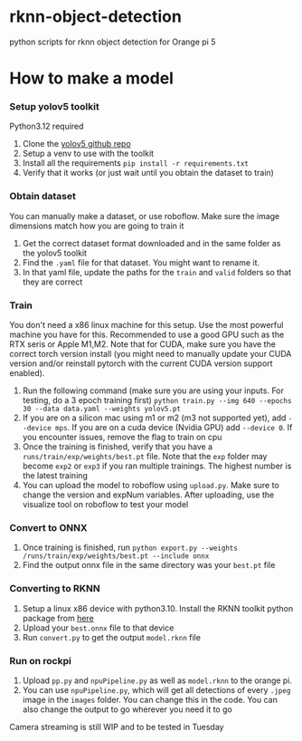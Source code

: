# rknn-object-detection
python scripts for rknn object detection for Orange pi 5

# How to make a model
### Setup yolov5 toolkit
Python3.12 required
1. Clone the [yolov5 github repo](https://github.com/ultralytics/yolov5)
2. Setup a venv to use with the toolkit
3. Install all the requirements `pip install -r requirements.txt`
4. Verify that it works (or just wait until you obtain the dataset to train)
### Obtain dataset
You can manually make a dataset, or use roboflow. Make sure the image dimensions match how you are going to train it
1. Get the correct dataset format downloaded and in the same folder as the yolov5 toolkit
2. Find the `.yaml` file for that dataset. You might want to rename it.
3. In that yaml file, update the paths for the `train` and `valid` folders so that they are correct
### Train 
You don't need a x86 linux machine for this setup. Use the most powerful machine you have for this. Recommended to use a good GPU such as the RTX seris or Apple M1,M2. Note that for CUDA, make sure you have the correct torch version install (you might need to manually update your CUDA version and/or reinstall pytorch with the current CUDA version support enabled).
1. Run the following command (make sure you are using your inputs. For testing, do a 3 epoch training first) `python train.py --img 640 --epochs 30 --data data.yaml --weights yolov5.pt`
2. If you are on a silicon mac using m1 or m2 (m3 not supported yet), add `--device mps`. If you are on a cuda device (Nvidia GPU) add `--device 0`. If you encounter issues, remove the flag to train on cpu
3. Once the training is finished, verify that you have a `runs/train/exp/weights/best.pt` file. Note that the `exp` folder may become `exp2` or `exp3` if you ran multiple trainings. The highest number is the latest training
4. You can upload the model to roboflow using `upload.py`. Make sure to change the version and expNum variables. After uploading, use the visualize tool on roboflow to test your model
### Convert to ONNX
1. Once training is finished, run `python export.py --weights /runs/train/exp/weights/best.pt --include onnx`
2. Find the output onnx file in the same directory was your `best.pt` file
### Converting to RKNN
1. Setup a linux x86 device with python3.10. Install the RKNN toolkit python package from [here](https://github.com/airockchip/rknn-toolkit2/tree/master/rknn-toolkit2/packages)
2. Upload your `best.onnx` file to that device
3. Run `convert.py` to get the output `model.rknn` file
### Run on rockpi
1. Upload `pp.py` and `npuPipeline.py` as well as `model.rknn` to the orange pi.
2. You can use `npuPipeline.py`, which will get all detections of every `.jpeg` image in the `images` folder. You can change this in the code. You can also change the output to go wherever you need it to go

Camera streaming is still WIP and to be tested in Tuesday
